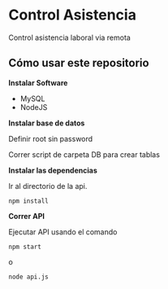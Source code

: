 ﻿
# Control Asistencia
Control asistencia laboral via remota


## Cómo usar este repositorio

**Instalar Software**
* MySQL
* NodeJS

**Instalar base de datos**

Definir root sin password

Correr script de carpeta DB para crear tablas

**Instalar las dependencias**

Ir al directorio de la api.
```
npm install
```

**Correr API**

Ejecutar API usando el comando

```
npm start
```
o
```
node api.js
```